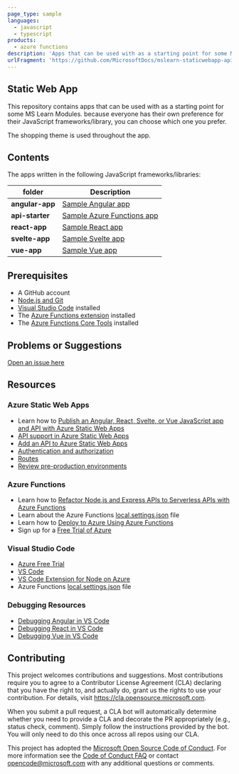 ```yaml
---
page_type: sample
languages:
  - javascript
  - typescript
products:
  - azure functions
description: 'Apps that can be used with as a starting point for some MS Learn Modules.'
urlFragment: 'https://github.com/MicrosoftDocs/mslearn-staticwebapp-api'
---
```


## Static Web App

This repository contains apps that can be used with as a starting point for some MS Learn Modules. because everyone has their own preference for their JavaScript frameworks/library, you can choose which one you prefer.

The shopping theme is used throughout the app.

## Contents

The apps written in the following JavaScript frameworks/libraries:

| folder          | Description                                                                                                   |
| --------------- | ------------------------------------------------------------------------------------------------------------- |
| **angular-app** | [Sample Angular app](https://github.com/MicrosoftDocs/mslearn-staticwebapp-api/blob/main/angular-app)         |
| **api-starter** | [Sample Azure Functions app](https://github.com/MicrosoftDocs/mslearn-staticwebapp-api/blob/main/api-starter) |
| **react-app**   | [Sample React app](https://github.com/MicrosoftDocs/mslearn-staticwebapp-api/blob/main/react-app)             |
| **svelte-app**  | [Sample Svelte app](https://github.com/MicrosoftDocs/mslearn-staticwebapp-api/blob/main/svelte-app)           |
| **vue-app**     | [Sample Vue app](https://github.com/MicrosoftDocs/mslearn-staticwebapp-api/blob/main/vue-app)                 |

## Prerequisites

- A GitHub account
- [Node.js and Git](https://nodejs.org/)
- [Visual Studio Code](https://code.visualstudio.com/?WT.mc_id=mslearn_staticwebappapi-github-jopapa) installed
- The [Azure Functions extension](https://marketplace.visualstudio.com/items?itemName=ms-azuretools.vscode-azurefunctions?WT.mc_id=mslearn_staticwebappapi-github-jopapa) installed
- The [Azure Functions Core Tools](https://docs.microsoft.com/azure/azure-functions/functions-run-local?WT.mc_id=mslearn_staticwebappapi-github-jopapa) installed

## Problems or Suggestions

[Open an issue here](https://github.com/MicrosoftDocs/mslearn-staticwebapp-api/issues)

## Resources

### Azure Static Web Apps

- Learn how to [Publish an Angular, React, Svelte, or Vue JavaScript app and API with Azure Static Web Apps](https://docs.microsoft.com/learn/modules/publish-app-service-static-web-app-api?wt.mc_id=mslearn_staticwebappapi-github-jopapa)
- [API support in Azure Static Web Apps](https://docs.microsoft.com/azure/static-web-apps/apis?wt.mc_id=mslearn_staticwebappapi-github-jopapa)
- [Add an API to Azure Static Web Apps](https://docs.microsoft.com/azure/static-web-apps/add-api?wt.mc_id=mslearn_staticwebappapi-github-jopapa)
- [Authentication and authorization](https://docs.microsoft.com/azure/static-web-apps/authentication-authorization?wt.mc_id=mslearn_staticwebappapi-github-jopapa)
- [Routes](https://docs.microsoft.com/azure/static-web-apps/routes?wt.mc_id=mslearn_staticwebappapi-github-jopapa)
- [Review pre-production environments](https://docs.microsoft.com/azure/static-web-apps/review-publish-pull-requests?wt.mc_id=mslearn_staticwebappapi-github-jopapa)

### Azure Functions

- Learn how to [Refactor Node.js and Express APIs to Serverless APIs with Azure Functions](https://docs.microsoft.com/learn/modules/shift-nodejs-express-apis-serverless/?wt.mc_id=mslearn_staticwebappapi-github-jopapa)
- Learn about the Azure Functions [local.settings.json](https://docs.microsoft.com/azure/azure-functions/functions-run-local#local-settings-file?wt.mc_id=mslearn_staticwebappapi-github-jopapa) file
- Learn how to [Deploy to Azure Using Azure Functions](https://code.visualstudio.com/tutorials/functions-extension/getting-started?wt.mc_id=mslearn_staticwebappapi-github-jopapa)
- Sign up for a [Free Trial of Azure](https://azure.microsoft.com/free/?wt.mc_id=mslearn_staticwebappapi-github-jopapa)

### Visual Studio Code

- [Azure Free Trial](https://azure.microsoft.com/free/?wt.mc_id=mslearn_staticwebappapi-github-jopapa)
- [VS Code](https://code.visualstudio.com?wt.mc_id=mslearn_staticwebappapi-github-jopapa)
- [VS Code Extension for Node on Azure](https://marketplace.visualstudio.com/items?itemName=ms-vscode.vscode-node-azure-pack&WT.mc_id=mslearn_staticwebappapi-github-jopapa)
- Azure Functions [local.settings.json](https://docs.microsoft.com/azure/azure-functions/functions-run-local#local-settings-file?WT.mc_id=mslearn_staticwebappapi-github-jopapa) file

### Debugging Resources

- [Debugging Angular in VS Code](https://code.visualstudio.com/docs/nodejs/angular-tutorial?wt.mc_id=mslearn_staticwebappapi-github-jopapa)
- [Debugging React in VS Code](https://code.visualstudio.com/docs/nodejs/reactjs-tutorial?wt.mc_id=mslearn_staticwebappapi-github-jopapa)
- [Debugging Vue in VS Code](https://code.visualstudio.com/docs/nodejs/vuejs-tutorial?wt.mc_id=mslearn_staticwebappapi-github-jopapa)

## Contributing

This project welcomes contributions and suggestions. Most contributions require you to agree to a
Contributor License Agreement (CLA) declaring that you have the right to, and actually do, grant us
the rights to use your contribution. For details, visit https://cla.opensource.microsoft.com.

When you submit a pull request, a CLA bot will automatically determine whether you need to provide
a CLA and decorate the PR appropriately (e.g., status check, comment). Simply follow the instructions
provided by the bot. You will only need to do this once across all repos using our CLA.

This project has adopted the [Microsoft Open Source Code of Conduct](https://opensource.microsoft.com/codeofconduct/).
For more information see the [Code of Conduct FAQ](https://opensource.microsoft.com/codeofconduct/faq/) or
contact [opencode@microsoft.com](mailto:opencode@microsoft.com) with any additional questions or comments.
